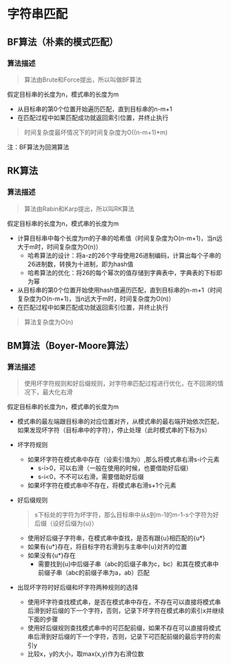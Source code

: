 # 字符串匹配
## BF算法（朴素的模式匹配）
### 算法描述
> 算法由Brute和Force提出，所以叫做BF算法

假定目标串的长度为n，模式串的长度为m
+ 从目标串的第0个位置开始遍历匹配，直到目标串的n-m+1
+ 在匹配过程中如果匹配成功就返回索引位置，并终止执行

> 时间复杂度最坏情况下的时间复杂度为O((n-m+1)*m)  

注：BF算法为回溯算法
## RK算法
### 算法描述
> 算法由Rabin和Karp提出，所以叫RK算法

假定目标串的长度为n，模式串的长度为m
+ 计算目标串中每个长度为m的子串的哈希值（时间复杂度为O(n-m+1)，当n远大于m时，时间复杂度为O(n)）
    + 哈希算法的设计：将a-z的26个字母使用26进制编码，计算出每个子串的26进制数，转换为十进制，即为hash值
    + 哈希算法的优化：将26的每个幂次的值存储到字典表中，字典表的下标即为幂
+ 从目标串的第0个位置开始使用hash值遍历匹配，直到目标串的n-m+1（时间复杂度为O(n-m+1)，当n远大于m时，时间复杂度为O(n)）
+ 在匹配过程中如果匹配成功就返回索引位置，并终止执行
> 算法复杂度为O(n)
## BM算法（Boyer-Moore算法）
### 算法描述
> 使用坏字符规则和好后缀规则，对字符串匹配过程进行优化，在不回溯的情况下，最大化右滑

假定目标串的长度为n，模式串的长度为m
+ 模式串的最左端跟目标串的对应位置对齐，从模式串的最右端开始依次匹配，如果发现坏字符（目标串中的字符），停止处理（此时模式串的下标为s）
+ 坏字符规则
    + 如果坏字符在模式串中存在（设索引值为i）,那么将模式串右滑s-i个元素
        + s-i>0，可以右滑（一般在使用的时候，也要借助好后缀）
        + s-i<0，不不可以右滑，需要借助好后缀
    + 如果坏字符在模式串中不存在，将模式串右滑s+1个元素
+ 好后缀规则
    > s下标处的字符为坏字符，那么目标串中从s到m-1的m-1-s个字符为好后缀（设好后缀为{u}）
    + 使用好后缀子字符串，在模式串中查找，是否有跟{u}相匹配的{u*}
    + 如果有{u*}存在，将目标字符右滑到与主串中{u}对齐的位置
    + 如果没有{u*}存在
        + 需要找到{u}中后缀子串（abc的后缀子串为c，bc）和其在模式串中前缀子串（abc的前缀子串为a，ab）匹配
            
+ 出现坏字符时好后缀和坏字符两种规则的选择
    + 使用坏字符查找模式串，是否在模式串中存在，不存在可以直接将模式串后滑到好后缀的下一个字符，否则，记录下坏字符在模式串的索引x并继续下面的步骤
    + 使用好后缀规则查找模式串中的可匹配前缀，如果不存在可以直接将模式串后滑到好后缀的下一个字符，否则，记录下可匹配前缀的最后字符的索引y
    + 比较x，y的大小，取max(x,y)作为右滑位数